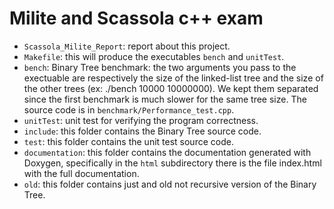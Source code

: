 # Milite and Scassola c++ exam
- `Scassola_Milite_Report`: report about this project.
- `Makefile`: this will produce the executables `bench` and `unitTest`.
- `bench`: Binary Tree benchmark: the two arguments you pass to the exectuable are respectively the size of the linked-list tree and the size of the other trees (ex: ./bench 10000 10000000). We kept them separated since the first benchmark is much slower for the same tree size. The source code is in `benchmark/Performance_test.cpp`.
- `unitTest`: unit test for verifying the program correctness.
- `include`: this folder contains the Binary Tree source code.
- `test`: this folder contains the unit test source code.
- `documentation`: this folder contains the documentation generated with Doxygen, specifically in the `html` subdirectory there is the file index.html with the full documentation.
- `old`: this folder contains just and old not recursive version of the Binary Tree.
